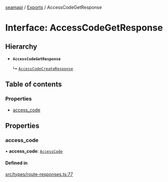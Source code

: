 [seamapi](../README.md) / [Exports](../modules.md) / AccessCodeGetResponse

# Interface: AccessCodeGetResponse

## Hierarchy

- **`AccessCodeGetResponse`**

  ↳ [`AccessCodeCreateResponse`](AccessCodeCreateResponse.md)

## Table of contents

### Properties

- [access\_code](AccessCodeGetResponse.md#access_code)

## Properties

### access\_code

• **access\_code**: [`AccessCode`](../modules.md#accesscode)

#### Defined in

[src/types/route-responses.ts:77](https://github.com/seamapi/javascript/blob/main/src/types/route-responses.ts#L77)
